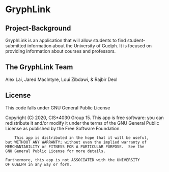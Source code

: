 # GryphLink

## Project-Background
GryphLink is an application that will allow students to find student-submitted information about the University of Guelph. It is focused on providing information about courses and professors.

## The GryphLink Team
Alex Lai, Jared MacIntyre, Loui Zibdawi, & Rajbir Deol 

## License

This code falls under GNU General Public License

Copyright (C) 2020, CIS*4030 Group 15. 
    This app is free software: you can redistribute it and/or modify
    it under the terms of the GNU General Public License as published by
    the Free Software Foundation.
        
        This app is distributed in the hope that it will be useful,
    but WITHOUT ANY WARRANTY; without even the implied warranty of
    MERCHANTABILITY or FITNESS FOR A PARTICULAR PURPOSE.  See the
    GNU General Public License for more details.
    
    Furthermore, this app is not ASSOCIATED with the UNIVERSITY
    OF GUELPH in any way or form.
